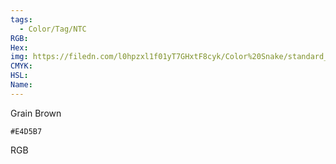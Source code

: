 ```yaml
---
tags:
  - Color/Tag/NTC
RGB:
Hex:
img: https://filedn.com/l0hpzxl1f01yT7GHxtF8cyk/Color%20Snake/standard_csv_to_svg/%23/E4D5B7.svg
CMYK:
HSL:
Name:
---
```

Grain Brown
```palette
#E4D5B7
```
RGB
